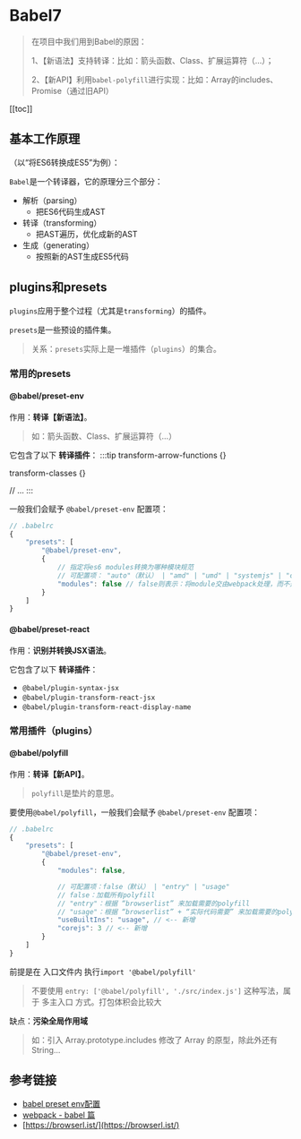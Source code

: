 # Babel7
> 在项目中我们用到Babel的原因：
> 
> 1、【新语法】支持转译：比如：箭头函数、Class、扩展运算符（...）；
> 
> 2、【新API】利用`babel-polyfill`进行实现：比如：Array的includes、Promise（通过旧API）

[[toc]]

## 基本工作原理
（以“将ES6转换成ES5”为例）：

 `Babel`是一个转译器，它的原理分三个部分：
  - 解析（parsing）
    - 把ES6代码生成AST
  - 转译（transforming）
    - 把AST遍历，优化成新的AST
  - 生成（generating）
    - 按照新的AST生成ES5代码

## plugins和presets
 `plugins`应用于整个过程（尤其是`transforming`）的插件。

 `presets`是一些预设的插件集。

 > 关系：`presets`实际上是一堆插件（`plugins`）的集合。

### 常用的presets
#### @babel/preset-env
作用：**转译【新语法】**。
> 如：箭头函数、Class、扩展运算符（...）

它包含了以下 **转译插件**：
:::tip
transform-arrow-functions {}

transform-classes {}

// ...
:::

一般我们会赋予 `@babel/preset-env` 配置项：
```js
// .babelrc
{
    "presets": [
        "@babel/preset-env",
        {
            // 指定将es6 modules转换为哪种模块规范
            // 可配置项： "auto"（默认） | "amd" | "umd" | "systemjs" | "commonjs" | "cjs" | false
            "modules": false // false则表示：将module交由webpack处理，而不是babel。
        }
    ]
}
```


#### @babel/preset-react
作用：**识别并转换JSX语法**。

它包含了以下 **转译插件**：
- `@babel/plugin-syntax-jsx`
- `@babel/plugin-transform-react-jsx`
- `@babel/plugin-transform-react-display-name`


### 常用插件（plugins）

#### @babel/polyfill
作用：**转译【新API】**。
> `polyfill`是垫片的意思。

要使用`@babel/polyfill`，一般我们会赋予 `@babel/preset-env` 配置项：
```js
// .babelrc
{
    "presets": [
        "@babel/preset-env",
        {
            "modules": false,

            // 可配置项：false（默认） | "entry" | "usage"
            // false：加载所有polyfill
            // "entry"：根据 “browserlist” 来加载需要的polyfill
            // "usage"：根据 “browserlist” + “实际代码需要” 来加载需要的polyfill（最终的打包文件里，每种polyfill的特性仅load一次）
            "useBuiltIns": "usage", // <-- 新增
            "corejs": 3 // <-- 新增
        }
    ]
}
```
前提是在 入口文件内 执行`import '@babel/polyfill'`
> 不要使用 `entry: ['@babel/polyfill', './src/index.js']` 这种写法，属于 多主入口 方式。打包体积会比较大

缺点：**污染全局作用域**
> 如：引入 Array.prototype.includes 修改了 Array 的原型，除此外还有 String...

## 参考链接
 - [babel preset env配置](https://segmentfault.com/a/1190000017929781)
 - [webpack - babel 篇](https://juejin.im/post/5bfe541bf265da6179748834)
 - [https://browserl.ist/](https://browserl.ist/)
